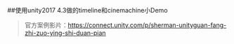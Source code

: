 ##使用unity2017 4.3做的timeline和cinemachine小Demo
>官方案例影片：<https://connect.unity.com/p/sherman-unityguan-fang-zhi-zuo-ying-shi-duan-pian>